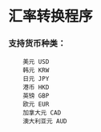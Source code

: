 # 汇率转换程序

### 支持货币种类：
        美元 USD
        韩元 KRW
        日元 JPY
	    港币 HKD
	    英镑 GBP
	    欧元 EUR
	    加拿大元 CAD
	    澳大利亚元 AUD
		